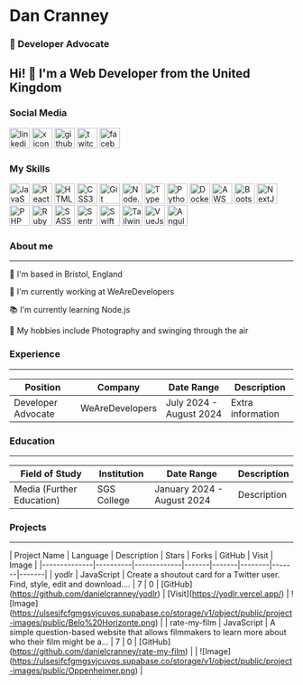 # Dan Cranney

### 🥑 Developer Advocate

## Hi! 👋 I'm a Web Developer from the United Kingdom

### Social Media

<a href="https://www.linkedin.com/in/danielcranney"><img src="https://ulsesifcfgmgsvjcuvqs.supabase.co/storage/v1/object/public/socials-icons/linkedin.svg?sanitize=true" alt="linkedin icon" width="36" height="36" /></a>
<a href="https://www.x.com/danielcranney"><img src="https://ulsesifcfgmgsvjcuvqs.supabase.co/storage/v1/object/public/socials-icons/x.svg?sanitize=true" alt="x icon" width="36" height="36" /></a>
<a href="https://github.com/danielcranney"><img src="https://ulsesifcfgmgsvjcuvqs.supabase.co/storage/v1/object/public/socials-icons/github.svg?sanitize=true" alt="github icon" width="36" height="36" /></a>
<a href="https://www.twitch.tv/danielcranney"><img src="https://ulsesifcfgmgsvjcuvqs.supabase.co/storage/v1/object/public/socials-icons/twitch.svg?sanitize=true" alt="twitch icon" width="36" height="36" /></a>
<a href="https://www.facebook.com/danielcranney"><img src="https://ulsesifcfgmgsvjcuvqs.supabase.co/storage/v1/object/public/socials-icons/facebook.svg?sanitize=true" alt="facebook icon" width="36" height="36" /></a>

### My Skills

<span><img src="https://ulsesifcfgmgsvjcuvqs.supabase.co/storage/v1/object/public/skills-icons/javascript.svg?sanitize=true" width="36" height="36" alt="JavaScript" /></span>
<span><img src="https://ulsesifcfgmgsvjcuvqs.supabase.co/storage/v1/object/public/skills-icons/react.svg?sanitize=true" width="36" height="36" alt="React" /></span>
<span><img src="https://ulsesifcfgmgsvjcuvqs.supabase.co/storage/v1/object/public/skills-icons/html5.svg?sanitize=true" width="36" height="36" alt="HTML5" /></span>
<span><img src="https://ulsesifcfgmgsvjcuvqs.supabase.co/storage/v1/object/public/skills-icons/css3.svg?sanitize=true" width="36" height="36" alt="CSS3" /></span>
<span><img src="https://ulsesifcfgmgsvjcuvqs.supabase.co/storage/v1/object/public/skills-icons/git.svg?sanitize=true" width="36" height="36" alt="Git" /></span>
<span><img src="https://ulsesifcfgmgsvjcuvqs.supabase.co/storage/v1/object/public/skills-icons/nodejs.svg?sanitize=true" width="36" height="36" alt="Node.js" /></span>
<span><img src="https://ulsesifcfgmgsvjcuvqs.supabase.co/storage/v1/object/public/skills-icons/typescript.svg?sanitize=true" width="36" height="36" alt="TypeScript" /></span>
<span><img src="https://ulsesifcfgmgsvjcuvqs.supabase.co/storage/v1/object/public/skills-icons/python.svg?sanitize=true" width="36" height="36" alt="Python" /></span>
<span><img src="https://ulsesifcfgmgsvjcuvqs.supabase.co/storage/v1/object/public/skills-icons/docker.svg?sanitize=true" width="36" height="36" alt="Docker" /></span>
<span><img src="https://ulsesifcfgmgsvjcuvqs.supabase.co/storage/v1/object/public/skills-icons/aws.svg?sanitize=true" width="36" height="36" alt="AWS" /></span>
<span><img src="https://ulsesifcfgmgsvjcuvqs.supabase.co/storage/v1/object/public/skills-icons/bootstrap.svg?sanitize=true" width="36" height="36" alt="Bootstrap" /></span>
<span><img src="https://ulsesifcfgmgsvjcuvqs.supabase.co/storage/v1/object/public/skills-icons/nextjs.svg?sanitize=true" width="36" height="36" alt="NextJS" /></span>
<span><img src="https://ulsesifcfgmgsvjcuvqs.supabase.co/storage/v1/object/public/skills-icons/php.svg?sanitize=true" width="36" height="36" alt="PHP" /></span>
<span><img src="https://ulsesifcfgmgsvjcuvqs.supabase.co/storage/v1/object/public/skills-icons/ruby.svg?sanitize=true" width="36" height="36" alt="Ruby" /></span>
<span><img src="https://ulsesifcfgmgsvjcuvqs.supabase.co/storage/v1/object/public/skills-icons/sass.svg?sanitize=true" width="36" height="36" alt="SASS" /></span>
<span><img src="https://ulsesifcfgmgsvjcuvqs.supabase.co/storage/v1/object/public/skills-icons/sentry.svg?sanitize=true" width="36" height="36" alt="Sentry" /></span>
<span><img src="https://ulsesifcfgmgsvjcuvqs.supabase.co/storage/v1/object/public/skills-icons/swift.svg?sanitize=true" width="36" height="36" alt="Swift" /></span>
<span><img src="https://ulsesifcfgmgsvjcuvqs.supabase.co/storage/v1/object/public/skills-icons/tailwindcss.svg?sanitize=true" width="36" height="36" alt="TailwindCss" /></span>
<span><img src="https://ulsesifcfgmgsvjcuvqs.supabase.co/storage/v1/object/public/skills-icons/vuejs.svg?sanitize=true" width="36" height="36" alt="VueJs" /></span>
<span><img src="https://ulsesifcfgmgsvjcuvqs.supabase.co/storage/v1/object/public/skills-icons/angularjs.svg?sanitize=true" width="36" height="36" alt="AngularJs" /></span>

### About me

---

📍 I'm based in Bristol, England

💼 I'm currently working at WeAreDevelopers

📚 I'm currently learning Node.js

🎨 My hobbies include Photography and swinging through the air

### Experience

---

| Position | Company | Date Range | Description |  
| ------------- | ------------- | ------------- | ------------- |  
| Developer Advocate | WeAreDevelopers | July 2024 - August 2024 | Extra information |

### Education

---

| Field of Study | Institution | Date Range | Description |  
| ------------- | ------------- | ------------- | ------------- |  
| Media (Further Education) | SGS College | January 2024 - August 2024 | Description |

### Projects

---

| Project Name | Language | Description | Stars | Forks | GitHub | Visit | Image | |--------------|----------|-------------|-------|-------|--------|-------|-------| | yodlr | JavaScript | Create a shoutout card for a Twitter user. Find, style, edit and download.... | 7 | 0 | \[GitHub\](https://github.com/danielcranney/yodlr) | \[Visit\](https://yodlr.vercel.app/) | !\[Image\](https://ulsesifcfgmgsvjcuvqs.supabase.co/storage/v1/object/public/project-images/public/Belo%20Horizonte.png) | | rate-my-film | JavaScript | A simple question-based website that allows filmmakers to learn more about who their film might be a... | 7 | 0 | \[GitHub\](https://github.com/danielcranney/rate-my-film) | | !\[Image\](https://ulsesifcfgmgsvjcuvqs.supabase.co/storage/v1/object/public/project-images/public/Oppenheimer.png) |